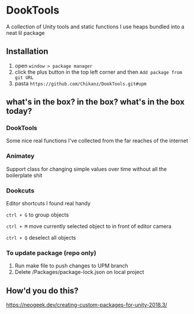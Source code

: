 # DookTools
A collection of Unity tools and static functions I use heaps bundled into a neat lil package

## Installation
1. open `window > package manager`
2. click the plus button in the top left corner and then `Add package from git URL`
3. pasta `https://github.com/Chikanz/DookTools.git#upm`

## what's in the box? in the box? what's in the box today?
### DookTools
Some nice real functions I've collected from the far reaches of the internet

### Animatey
Support class for changing simple values over time without all the boilerplate shit

### Dookcuts
Editor shortcuts I found real handy

`ctrl + G` to group objects

`ctrl + M` move currently selected object to in front of editor camera

`ctrl + Q` deselect all objects

### To update package (repo only)

1. Run make file to push changes to UPM branch
2. Delete /Packages/package-lock.json on local project


## How'd you do this?
https://neogeek.dev/creating-custom-packages-for-unity-2018.3/
